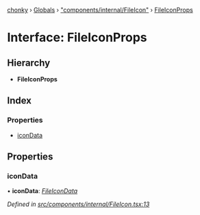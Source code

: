 [chonky](../README.md) › [Globals](../globals.md) › ["components/internal/FileIcon"](../modules/_components_internal_fileicon_.md) › [FileIconProps](_components_internal_fileicon_.fileiconprops.md)

# Interface: FileIconProps

## Hierarchy

* **FileIconProps**

## Index

### Properties

* [iconData](_components_internal_fileicon_.fileiconprops.md#icondata)

## Properties

###  iconData

• **iconData**: *[FileIconData](_typedef_.fileicondata.md)*

*Defined in [src/components/internal/FileIcon.tsx:13](https://github.com/TimboKZ/Chonky/blob/cc6d20b/src/components/internal/FileIcon.tsx#L13)*

